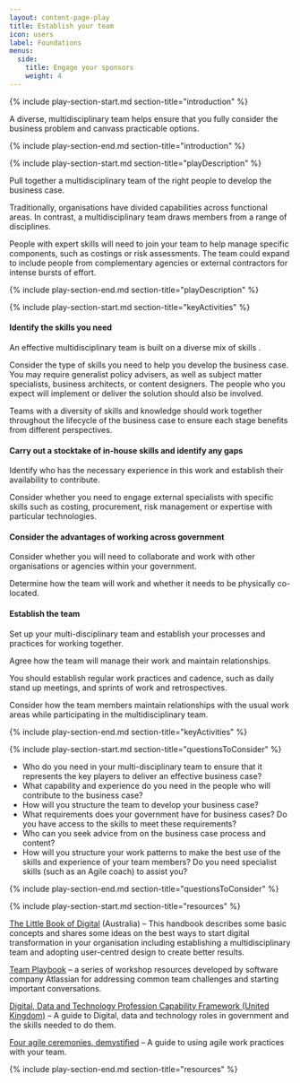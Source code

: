 ```yaml
---
layout: content-page-play
title: Establish your team
icon: users
label: Foundations
menus:
  side:
    title: Engage your sponsors
    weight: 4
---
```


<!--start include wraps the section in starting HTML for styling purposes -->
{% include play-section-start.md section-title="introduction" %}


<p>A diverse, multidisciplinary team helps ensure that you fully consider the business problem and canvass practicable options.</p>
<!--end include -->
{% include play-section-end.md section-title="introduction" %}





<!--start include wraps the section in starting HTML for styling purposes -->
{% include play-section-start.md section-title="playDescription" %}

<p>Pull together a multidisciplinary team of the right people to develop the business case.</p>
<p>Traditionally, organisations have divided capabilities across functional areas. In contrast, a multidisciplinary team draws members from a range of disciplines.</p>
<p>People with expert skills will need to join your team to help manage specific components, such as costings or risk assessments. The team could expand to include people from complementary agencies or external contractors for intense bursts of effort.</p>

<!--end include -->
{% include play-section-end.md section-title="playDescription" %}




<!--start include wraps the section in starting HTML for styling purposes -->
{% include play-section-start.md section-title="keyActivities" %}
<h4>Identify the skills you need</h4>
<p>An effective multidisciplinary team is built on a diverse mix of skills&nbsp;.</p>
<p>Consider the type of skills you need to help you develop the business case. You may require generalist policy advisers, as well as subject matter specialists, business architects, or content designers. The people who you expect will implement or deliver the solution should also be involved.</p>
<p>Teams with a diversity of skills and knowledge should work together throughout the lifecycle of the business case to ensure each stage benefits from different perspectives.</p>
<h4>Carry out a stocktake of in-house skills and identify any gaps</h4>
<p>Identify who has the necessary experience in this work and establish their availability to contribute.</p>
<p>Consider whether you need to engage external specialists with specific skills such as costing, procurement, risk management or expertise with particular technologies.</p>
<h4>Consider the advantages of working across government</h4>
<p>Consider whether you will need to collaborate and work with other organisations or agencies within your government.</p>
<p>Determine how the team will work and whether it needs to be physically co-located.</p>
<h4>Establish the team</h4>
<p>Set up your multi-disciplinary team and establish your processes and practices for working together.</p>
<p>Agree how the team will manage their work and maintain relationships.</p>
<p>You should establish regular work practices and cadence, such as daily stand up meetings, and sprints of work and retrospectives.</p>
<p>Consider how the team members maintain relationships with the usual work areas while participating in the multidisciplinary team.</p>

<!--end include -->
{% include play-section-end.md section-title="keyActivities" %}




<!--start include wraps the section in starting HTML for styling purposes -->
{% include play-section-start.md section-title="questionsToConsider" %}
<ul>
<li>Who do you need in your multi-disciplinary team to ensure that it represents the key players to deliver an effective business case?</li>
<li>What capability and experience do you need in the people who will contribute to the business case?</li>
<li>How will you structure the team to develop your business case?</li>
<li>What requirements does your government have for business cases? Do you have access to the skills to meet these requirements?</li>
<li>Who can you seek advice from on the business case process and content?</li>
<li>How will you structure your work patterns to make the best use of the skills and experience of your team members? Do you need specialist skills (such as an Agile coach) to assist you?</li>
</ul>
<!--end include -->
{% include play-section-end.md section-title="questionsToConsider" %}




<!--start include wraps the section in starting HTML for styling purposes -->
{% include play-section-start.md section-title="resources" %}
<p><a href="https://www.dta.gov.au/blogs/thinking-and-acting-digitally-little-book-digital">The Little Book of Digital</a> (Australia) &ndash; This handbook describes some basic concepts and shares some ideas on the best ways to start digital transformation in your organisation including establishing a multidisciplinary team and adopting user-centred design to create better results.</p>
<p><a href="https://www.atlassian.com/team-playbook">Team Playbook</a> &ndash; a series of workshop resources developed by software company Atlassian for addressing common team challenges and starting important conversations.</p>

<p><a href="https://www.gov.uk/government/collections/digital-data-and-technology-profession-capability-framework">Digital, Data and Technology Profession Capability Framework (United Kingdom)</a> – A guide to Digital, data and technology roles in government and the skills needed to do them.</p>
<p><a href="https://www.atlassian.com/agile/scrum/ceremonies">Four agile ceremonies, demystified</a> – A guide to using agile work practices with your team.</p>



<!--end include -->
{% include play-section-end.md section-title="resources" %}



